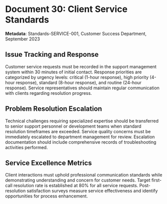 # Document 30: Client Service Standards

**Metadata**: Standards-SERVICE-001, Customer Success Department, September 2023

## Issue Tracking and Response

Customer service requests must be recorded in the support management system within 30 minutes of initial contact. Response priorities are categorized by urgency levels: critical (1-hour response), high priority (4-hour response), standard (8-hour response), and routine (24-hour response). Service representatives should maintain regular communication with clients regarding resolution progress.

## Problem Resolution Escalation

Technical challenges requiring specialized expertise should be transferred to senior support personnel or development teams when standard resolution timeframes are exceeded. Service quality concerns must be immediately escalated to department management for review. Escalation documentation should include comprehensive records of troubleshooting activities performed.

## Service Excellence Metrics

Client interactions must uphold professional communication standards while demonstrating understanding and concern for customer needs. Target first-call resolution rate is established at 80% for all service requests. Post-resolution satisfaction surveys measure service effectiveness and identify opportunities for process enhancement.
